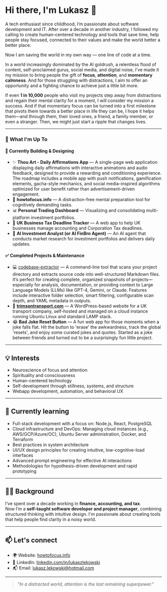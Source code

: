 # Hi there, I'm Lukasz 👋

A tech enthusiast since childhood, I’m passionate about software development and IT. After over a decade in another industry, I followed my calling to create human-centered technology and tools that save time, help people stay focused, connected to their values and make the world better a better place.

Now I am saving the world in my own way — one line of code at a time.

In a world increasingly dominated by the AI goldrush, a relentless flood of content, self-proclaimed gurus, social media, and digital noise, I've made it my mission to bring people the gift of **focus**, **attention**, and **momentary calmness**. And for those struggling with distractions, I aim to offer an opportunity and a fighting chance to achieve just a little bit more.

If even **1 in 10,000** people who visit my projects step away from distractions and regain their mental clarity for a moment, I will consider my mission a success. And if that momentary focus can be turned into a first milestone that pivots them towards a better place in life they can be, I hope it helps them—and through them, their loved ones, a friend, a family member, or even a stranger. Then, we might just start a ripple that changes lives.

---

### 🔭 What I'm Up To

#### 🚀 Currently Building & Designing

- ✨ **Thou Art - Daily Affirmations App** — A single-page web application displaying daily affirmations with interactive animations and audio feedback, designed to provide a rewarding and conditioning experience. The roadmap includes a mobile app with push notifications, gamification elements, gacha-style mechanics, and social media-inspired algorithms optimized for user benefit rather than advertisement-driven engagement.
- 🧠 **howtofocus.info** — A distraction-free mental preparation tool for cognitively demanding tasks.
- 📊 **Personal Trading Dashboard** — Visualizing and consolidating multi-platform investment portfolios.
- 🧾 **UK Business Tax Deadline Tracker** — A web app to help UK businesses manage accounting and Corporation Tax deadlines.
- 🤖 **AI Investment Analyst (or AI FinBro Agent)** — An AI agent that conducts market research for investment portfolios and delivers daily updates.



#### ✅ Completed Projects & Maintenance 

- 💻 [codebase-extractor](https://github.com/lukaszlekowski/codebase-extractor) — A command-line tool that scans your project directory and extracts source code into well-structured Markdown files. It’s perfect for creating complete, organized snapshots of projects—especially for analysis, documentation, or providing context to Large Language Models (LLMs) like GPT-4, Gemini, or Claude. Features include interactive folder selection, smart filtering, configurable scan depth, and YAML metadata in outputs.
- 🚚 **[trimsontransport.com](https://trimsontransport.com)** — A WordPress-based website for a UK transport company, self-hosted and managed on a cloud instance running Ubuntu Linux and standard LAMP stack.
- 😂 **Bad Joke Reset Button** — A fun web app for those moments when a joke falls flat. Hit the button to 'erase' the awkwardness, track the global 'resets', and enjoy some curated jokes and quotes. Started as a joke between friends and turned out to be a surprisingly fun little project. 


---

## 💡 Interests
- Neuroscience of focus and attention  
- Spirituality and consciousness  
- Human-centered technology  
- Self-development through stillness, systems, and structure  
- Webapp development, automation, and behavioral UX

---

## 🌱 Currently learning
* Full-stack development with a focus on: Node.js, React, PostgreSQL
* Cloud infrastructure and DevOps: Managing cloud instances (e.g., AWS/GCP/Azure/OC), Ubuntu Server administration, Docker, and Terraform
* Best practices in system architecture
* UI/UX design principles for creating intuitive, low-cognitive-load interfaces
* Advanced prompt engineering for effective AI interactions
* Methodologies for hypothesis-driven development and rapid prototyping

---

## 👨‍💼 Background
I’ve spent over a decade working in **finance, accounting, and tax**.  
Now I’m a **self-taught software developer and project manager**, combining structured thinking with intuitive design. I'm passionate about creating tools that help people find clarity in a noisy world.

---

## 📫 Let's connect
- 🌍 Website: [howtofocus.info](https://www.howtofocus.info)  
- 💼 LinkedIn: [linkedin.com/in/lukaszlekowski](https://linkedin.com/in/lukaszlekowski)
- 📬 Email: lukasz.lekowski@hotmail.com  

---

> _"In a distracted world, attention is the last remaining superpower."_
